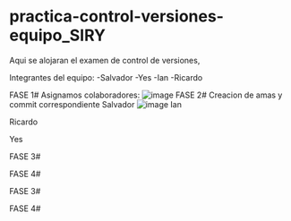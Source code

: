 # practica-control-versiones-equipo_SIRY
Aqui se alojaran el examen de control de versiones,

Integrantes del equipo:
-Salvador
-Yes
-Ian
-Ricardo

FASE 1#
Asignamos colaboradores:
![image](https://github.com/user-attachments/assets/324542e3-d25f-4b11-8216-afb5c03dba08)
FASE 2# Creacion de amas y commit correspondiente
Salvador 
![image](https://github.com/user-attachments/assets/1f8c2026-980f-40db-9944-9ef32e86fe27)
Ian 

Ricardo


Yes 




FASE 3#

FASE 4#

FASE 3#

FASE 4#
